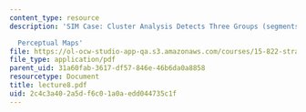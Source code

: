 ```yaml
---
content_type: resource
description: 'SIM Case: Cluster Analysis Detects Three Groups (segments) of Brands

  Perceptual Maps'
file: https://ol-ocw-studio-app-qa.s3.amazonaws.com/courses/15-822-strategic-marketing-measurement-fall-2002/2c4c3a402a5df6c01a0aedd044735c1f_lecture8.pdf
file_type: application/pdf
parent_uid: 31a60fab-3617-df57-846e-46b6da0a8858
resourcetype: Document
title: lecture8.pdf
uid: 2c4c3a40-2a5d-f6c0-1a0a-edd044735c1f
---
```

